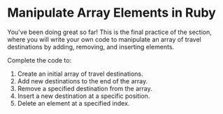 # Manipulate Array Elements in Ruby

You've been doing great so far! This is the final practice of the section, where you will write your own code to manipulate an array of travel destinations by adding, removing, and inserting elements.

Complete the code to:

1. Create an initial array of travel destinations.
2. Add new destinations to the end of the array.
3. Remove a specified destination from the array.
4. Insert a new destination at a specific position.
5. Delete an element at a specified index.
